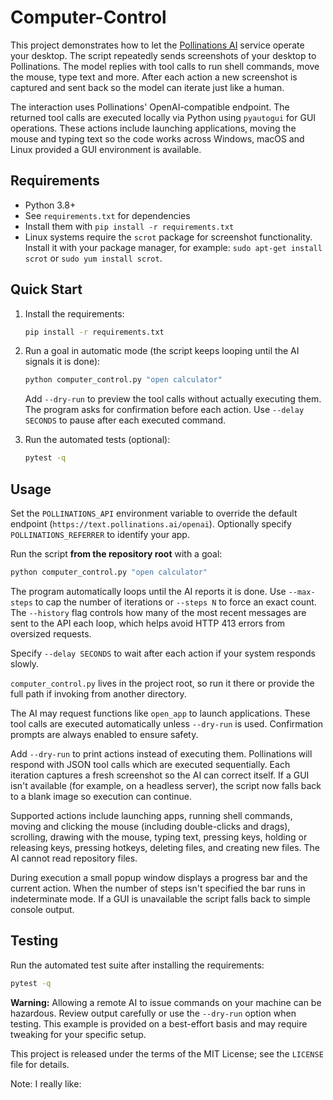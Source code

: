 # Computer-Control

This project demonstrates how to let the [Pollinations AI](https://pollinations.ai)
service operate your desktop. The script repeatedly sends screenshots of your
desktop to Pollinations. The model replies with tool calls to run shell
commands, move the mouse, type text and more. After each action a new screenshot
is captured and sent back so the model can iterate just like a human.

The interaction uses Pollinations' OpenAI-compatible endpoint. The returned tool
calls are executed locally via Python using `pyautogui` for GUI operations.
These actions include launching applications, moving the mouse and typing text
so the code works across Windows, macOS and Linux provided a GUI environment is
available.

## Requirements

- Python 3.8+
- See `requirements.txt` for dependencies
- Install them with `pip install -r requirements.txt`
- Linux systems require the `scrot` package for screenshot functionality. Install
  it with your package manager, for example:
  `sudo apt-get install scrot` or `sudo yum install scrot`.

## Quick Start

1. Install the requirements:

   ```bash
   pip install -r requirements.txt
   ```

2. Run a goal in automatic mode (the script keeps looping until the AI
   signals it is done):

   ```bash
   python computer_control.py "open calculator"
   ```

   Add `--dry-run` to preview the tool calls without actually executing
   them. The program asks for confirmation before each action. Use
   `--delay SECONDS` to pause after each executed command.

3. Run the automated tests (optional):

   ```bash
   pytest -q
   ```

## Usage

Set the `POLLINATIONS_API` environment variable to override the default endpoint
(`https://text.pollinations.ai/openai`). Optionally specify
`POLLINATIONS_REFERRER` to identify your app.


Run the script **from the repository root** with a goal:


```bash
python computer_control.py "open calculator"
```

The program automatically loops until the AI reports it is done. Use
`--max-steps` to cap the number of iterations or `--steps N` to force an
exact count. The `--history` flag
controls how many of the most recent messages are sent to the API each loop,
which helps avoid HTTP 413 errors from oversized requests.

Specify `--delay SECONDS` to wait after each action if your system responds
slowly.


`computer_control.py` lives in the project root, so run it there or provide the
full path if invoking from another directory.

The AI may request functions like `open_app` to launch applications. These
tool calls are executed automatically unless `--dry-run` is used.
Confirmation prompts are always enabled to ensure safety.


Add `--dry-run` to print actions instead of executing them. Pollinations will
respond with JSON tool calls which are executed sequentially. Each iteration
captures a fresh screenshot so the AI can correct itself. If a GUI isn't
available (for example, on a headless server), the script now falls back to a
blank image so execution can continue.


Supported actions include launching apps, running shell commands, moving and
clicking the mouse (including double-clicks and drags), scrolling, drawing with
the mouse, typing text, pressing keys, holding or releasing keys, pressing
hotkeys, deleting files, and creating new files. The AI cannot read
repository files.


During execution a small popup window displays a progress bar and the current
action. When the number of steps isn't specified the bar runs in indeterminate
mode. If a GUI is unavailable the script falls back to simple console output.

## Testing

Run the automated test suite after installing the requirements:

```bash
pytest -q
```


**Warning:** Allowing a remote AI to issue commands on your machine can be
hazardous. Review output carefully or use the `--dry-run` option when testing.
This example is provided on a best-effort basis and may require tweaking for
your specific setup.



This project is released under the terms of the MIT License; see
the `LICENSE` file for details.



Note: I really like:

```python computer_control.py "go to {browser} and open google docs - write a poem about {topic}"
```
